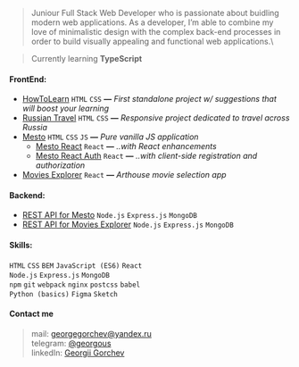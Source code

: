 > Juniour Full Stack Web Developer who is passionate about buidling modern web applications. 
As a developer, I’m able to combine my love of minimalistic design with the complex back-end processes in order to build visually appealing and functional web applications.\

> Currently learning **TypeScript**

#### FrontEnd:
* [HowToLearn](https://github.com/GeoGeorgeous/how-to-learn) `HTML` `CSS` **—** *First standalone project w/ suggestions that will boost your learning*
* [Russian Travel](https://github.com/GeoGeorgeous/russian-travel) `HTML` `CSS` **—** *Responsive project dedicated to travel across Russia*
* [Mesto](https://github.com/GeoGeorgeous/mesto) `HTML` `CSS` `JS` **—** *Pure vanilla JS application*
	- [Mesto React](https://github.com/GeoGeorgeous/mesto-react) `React` **—** *..with React enhancements*
	- [Mesto React Auth](https://github.com/GeoGeorgeous/react-mesto-auth) `React` **—** *..with client-side registration and authorization*
* [Movies Explorer](https://github.com/GeoGeorgeous/movies-explorer-frontend) `React` **—** *Arthouse movie selection app*

#### Backend:
* [REST API for Mesto](https://github.com/GeoGeorgeous/express-mesto) `Node.js` `Express.js` `MongoDB`
* [REST API for Movies Explorer](https://github.com/GeoGeorgeous/movies-explorer-api) `Node.js` `Express.js` `MongoDB`

#### Skills:
`HTML` `CSS` `BEM` `JavaScript (ES6)` `React`\
`Node.js` `Express.js` `MongoDB`\
`npm` `git` `webpack` `nginx` `postcss` `babel`\
`Python (basics)` `Figma` `Sketch`

#### Contact me
> mail: georgegorchev@yandex.ru\
> telegram: [@georgous](https://t.me/georgous)\
> linkedIn: [Georgii Gorchev](https://www.linkedin.com/in/georgii-gorchev-605320213/)
